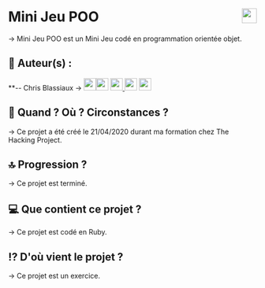 # Mini Jeu POO <img src="https://raw.githubusercontent.com/matiassingers/awesome-readme/master/icon.png" width="30px" style="float: right">


→ Mini Jeu POO est un Mini Jeu codé en programmation orientée objet.

## 👤  Auteur(s) : 

**-- Chris Blassiaux → 
[<img src="http://pngimg.com/uploads/github/github_PNG40.png" width="25" >](https://github.com/ChrisBlassiaux )[<img src="https://user-images.githubusercontent.com/59894954/79057092-9281bc00-7c5d-11ea-9392-783b52f9dae4.png" width="25" >](https://chrisb.fr/)  [<img src="https://www.crossfitchelles.com/wp-content/uploads/2019/03/linkedin-icon-logo-png-transparent.png" width="25" >  ](https://www.linkedin.com/in/christopher-blassiaux-802891198/)  [<img src="https://upload.wikimedia.org/wikipedia/commons/4/45/New_Logo_Gmail.svg" width="25" >](chrisblassiaux@gmail.com)   [<img src="https://www.toomed.com/blog/wp-content/uploads/2018/09/new-instagram-logo-png-transparent.png" width="25" > ](https://www.instagram.com/chris.blassiaux/) 

## :calendar:  Quand ? Où ? Circonstances ?

→ Ce projet a été créé le 21/04/2020 durant ma formation chez The Hacking Project.

## :top:  Progression ?

→ Ce projet est terminé. 

## :computer:  Que contient ce projet ?

→ Ce projet est codé en Ruby.

## :interrobang:  D'où vient le projet ?

→ Ce projet est un exercice.